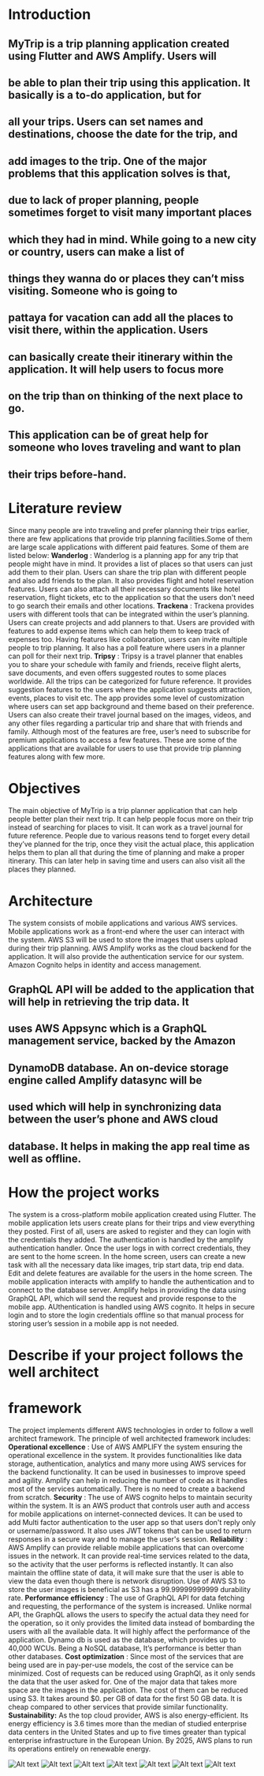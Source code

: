 # Introduction

## MyTrip is a trip planning application created using Flutter and AWS Amplify. Users will

## be able to plan their trip using this application. It basically is a to-do application, but for

## all your trips. Users can set names and destinations, choose the date for the trip, and

## add images to the trip. One of the major problems that this application solves is that,

## due to lack of proper planning, people sometimes forget to visit many important places

## which they had in mind. While going to a new city or country, users can make a list of

## things they wanna do or places they can’t miss visiting. Someone who is going to

## pattaya for vacation can add all the places to visit there, within the application. Users

## can basically create their itinerary within the application. It will help users to focus more

## on the trip than on thinking of the next place to go.

## This application can be of great help for someone who loves traveling and want to plan

## their trips before-hand.


# Literature review

Since many people are into traveling and prefer planning their trips earlier, there are few
applications that provide trip planning facilities.Some of them are large scale applications with
different paid features. Some of them are listed below:
**Wanderlog** :
Wanderlog is a planning app for any trip that people might have in mind. It provides a list of
places so that users can just add them to their plan. Users can share the trip plan with different
people and also add friends to the plan. It also provides flight and hotel reservation features.
Users can also attach all their necessary documents like hotel reservation, flight tickets, etc to
the application so that the users don't need to go search their emails and other locations.
**Trackena** :
Trackena provides users with different tools that can be integrated within the user’s planning.
Users can create projects and add planners to that. Users are provided with features to add
expense items which can help them to keep track of expenses too. Having features like
collaboration, users can invite multiple people to trip planning. It also has a poll feature where
users in a planner can poll for their next trip.
**Tripsy** :
Tripsy is a travel planner that enables you to share your schedule with family and friends,
receive flight alerts, save documents, and even offers suggested routes to some places
worldwide. All the trips can be categorized for future reference. It provides suggestion features
to the users where the application suggests attraction, events, places to visit etc. The app
provides some level of customization where users can set app background and theme based on
their preference. Users can also create their travel journal based on the images, videos, and
any other files regarding a particular trip and share that with friends and family. Although most of
the features are free, user’s need to subscribe for premium applications to access a few
features.
These are some of the applications that are available for users to use that provide trip planning
features along with few more.


# Objectives

The main objective of MyTrip is a trip planner application that can help people better plan their
next trip. It can help people focus more on their trip instead of searching for places to visit. It can
work as a travel journal for future reference. People due to various reasons tend to forget every
detail they’ve planned for the trip, once they visit the actual place, this application helps them to
plan all that during the time of planning and make a proper itinerary. This can later help in saving
time and users can also visit all the places they planned.

# Architecture

The system consists of mobile applications and various AWS services. Mobile applications work
as a front-end where the user can interact with the system. AWS S3 will be used to store the
images that users upload during their trip planning. AWS Amplify works as the cloud backend
for the application. It will also provide the authentication service for our system. Amazon Cognito
helps in identity and access management.


## GraphQL API will be added to the application that will help in retrieving the trip data. It

## uses AWS Appsync which is a GraphQL management service, backed by the Amazon

## DynamoDB database. An on-device storage engine called Amplify datasync will be

## used which will help in synchronizing data between the user’s phone and AWS cloud

## database. It helps in making the app real time as well as offline.

# How the project works

The system is a cross-platform mobile application created using Flutter. The mobile application
lets users create plans for their trips and view everything they posted. First of all, users are
asked to register and they can login with the credentials they added. The authentication is
handled by the amplify authentication handler. Once the user logs in with correct credentials,
they are sent to the home screen. In the home screen, users can create a new task with all the
necessary data like images, trip start data, trip end data. Edit and delete features are available
for the users in the home screen.
The mobile application interacts with amplify to handle the authentication and to connect to the
database server. Amplify helps in providing the data using GraphQL API, which will send the
request and provide response to the mobile app. AUthentication is handled using AWS cognito.
It helps in secure login and to store the login credentials offline so that manual process for
storing user’s session in a mobile app is not needed.


# Describe if your project follows the well architect

# framework

The project implements different AWS technologies in order to follow a well architect framework.
The principle of well architected framework includes:
**Operational excellence** : Use of AWS AMPLIFY the system ensuring the operational excellence
in the system. It provides functionalities like data storage, authentication, analytics and many
more using AWS services for the backend functionality. It can be used in businesses to improve
speed and agility. Amplify can help in reducing the number of code as it handles most of the
services automatically. There is no need to create a backend from scratch.
**Security** : The use of AWS cognito helps to maintain security within the system. It is an AWS
product that controls user auth and access for mobile applications on internet-connected
devices. It can be used to add Multi factor authentication to the user app so that users don't
reply only or username/password. It also uses JWT tokens that can be used to return responses
in a secure way and to manage the user's session.
**Reliability** : AWS Amplify can provide reliable mobile applications that can overcome issues in
the network. It can provide real-time services related to the data, so the activity that the user
performs is reflected instantly. It can also maintain the offline state of data, it will make sure that
the user is able to view the data even though there is network disruption. Use of AWS S3 to
store the user images is beneficial as S3 has a 99.99999999999 durability rate.
**Performance efficiency** : The use of GraphQL API for data fetching and requesting, the
performance of the system is increased. Unlike normal API, the GraphQL allows the users to
specify the actual data they need for the operation, so it only provides the limited data instead of
bombarding the users with all the available data. It will highly affect the performance of the
application. Dynamo db is used as the database, which provides up to 40,000 WCUs. Being a
NoSQL database, It’s performance is better than other databases.
**Cost optimization** : Since most of the services that are being used are in pay-per-use models,
the cost of the service can be minimized. Cost of requests can be reduced using GraphQl, as it
only sends the data that the user asked for. One of the major data that takes more space are
the images in the application. The cost of them can be reduced using S3. It takes around $0.
per GB of data for the first 50 GB data. It is cheap compared to other services that provide
similar functionality.
**Sustainability:** As the top cloud provider, AWS is also energy-efficient. Its energy efficiency is
3.6 times more than the median of studied enterprise data centers in the United States and up
to five times greater than typical enterprise infrastructure in the European Union. By 2025, AWS
plans to run its operations entirely on renewable energy.



![Alt text](1.jpg)
![Alt text](3.jpg)
![Alt text](4.jpg)
![Alt text](5.jpg)
![Alt text](6.jpg)
![Alt text](7.jpg)
![Alt text](2.jpg)





